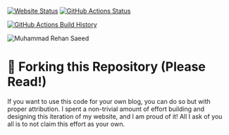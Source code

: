 [![Website Status](https://img.shields.io/website?url=https%3A%2F%2Frehansaeed.com)](https://rehansaeed.com) [![GitHub Actions Status](https://github.com/RehanSaeed/rehansaeed.github.io/workflows/Build/badge.svg?branch=main)](https://github.com/RehanSaeed/rehansaeed.github.io/actions)

[![GitHub Actions Build History](https://buildstats.info/github/chart/RehanSaeed/rehansaeed.github.io?branch=main&includeBuildsFromPullRequest=false)](https://github.com/RehanSaeed/rehansaeed.github.io/actions)

![Muhammad Rehan Saeed](./static/images/hero/Muhammad-Rehan-Saeed-1600x900.jpg)

# 🚨 Forking this Repository (Please Read!)

If you want to use this code for your own blog, you can do so but with proper attribution. I spent a non-trivial amount of effort building and designing this iteration of my website, and I am proud of it! All I ask of you all is to not claim this effort as your own.
